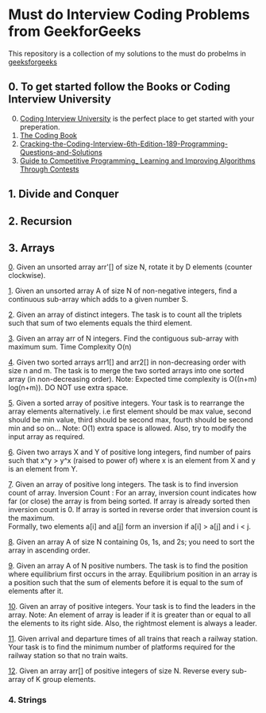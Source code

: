 # Must do Interview Coding Problems from GeekforGeeks

  This repository is a collection of my solutions to the must do probelms in [geeksforgeeks](https://www.geeksforgeeks.org/must-do-coding-questions-for-companies-like-amazon-microsoft-adobe/)

## 0. To get started follow the Books or Coding Interview University

  0. [Coding Interview University](https://github.com/jwasham/coding-interview-university) is the perfect place to get started with your preperation.
  1. [The Coding Book](https://github.com/Avinash987/Coding/blob/master/CodingBook.pdf)
  2. [Cracking-the-Coding-Interview-6th-Edition-189-Programming-Questions-and-Solutions](https://github.com/Avinash987/Coding/blob/master/Cracking-the-Coding-Interview-6th-Edition-189-Programming-Questions-and-Solutions.pdf)
  3. [Guide to Competitive Programming_ Learning and Improving Algorithms Through Contests](https://github.com/Avinash987/Coding/blob/master/Guide%20to%20Competitive%20Programming_%20Learning%20and%20Improving%20Algorithms%20Through%20Contests%20(%20PDFDrive.com%20).pdf)
    
  
## 1. Divide and Conquer

## 2. Recursion 

## 3. Arrays

   [0](https://github.com/Avinash987/Coding/blob/master/Arrays/0_Rotate_Array.cpp). Given an unsorted array arr'[] of size N, rotate it by D elements (counter clockwise).
  
   [1](https://github.com/Avinash987/Coding/blob/master/Arrays/1_Subarray_Sum.cpp).  Given an unsorted array A of size N of non-negative integers, find a continuous sub-array which adds to a given number S.
   
   [2](https://github.com/Avinash987/Coding/blob/master/Arrays/2_Counting_Triplets.cpp). Given an array of distinct integers. The task is to count all the triplets such that sum of two elements equals the third element.

  [3](https://github.com/Avinash987/Coding/blob/master/Arrays/3_Kadane_Algorithm.cpp). Given an array arr of N integers. Find the contiguous sub-array with       maximum sum. Time Complexity O(n)
  
  [4](https://github.com/Avinash987/Coding/blob/master/Arrays/4_Merge_Spaceless.cpp). Given two sorted arrays arr1[] and arr2[] in non-decreasing order with size   n and m.
  The task is to merge the two sorted arrays into one sorted array (in non-decreasing order).
  Note: Expected time complexity is O((n+m) log(n+m)). DO NOT use extra space.
  
  [5](https://github.com/Avinash987/Coding/blob/master/Arrays/5_Rearrange_Array_Alt.cpp). Given a sorted array of positive integers. Your task is to rearrange      the array elements alternatively.
    i.e first element should be max value, second should be min value, third should be second max, fourth should be second min and so on...
    Note: O(1) extra space is allowed. Also, try to modify the input array as required.
  
  [6](https://github.com/Avinash987/Coding/blob/master/Arrays/6_Num_Pairs.cpp). Given two arrays X and Y of positive long integers, find number of pairs such that x^y > y^x (raised to power of)
    where x is an element from X and y is an element from Y.
   
  [7](https://github.com/Avinash987/Coding/blob/master/Arrays/7_Inversion.cpp). Given an array of positive long integers. The task is to find inversion count of array.
    Inversion Count : For an array, inversion count indicates how far (or close) the array is from being sorted. If array is already sorted then inversion count is 0. If array is sorted in reverse order that inversion count is the maximum.   
    Formally, two elements a[i] and a[j] form an inversion if a[i] > a[j] and i < j.
    
  [8](https://github.com/Avinash987/Coding/blob/master/Arrays/8_Sort_0s_1s_2s.cpp). Given an array A of size N containing 0s, 1s, and 2s; you need to sort the array in ascending order.
   
  [9](https://github.com/Avinash987/Coding/blob/master/Arrays/9_Equillibrium_Point.cpp). Given an array A of N positive numbers. The task is to find the position where equilibrium first occurs in the array.
    Equilibrium position in an array is a position such that the sum of elements before it is equal to the sum of elements after it.
   
  [10](https://github.com/Avinash987/Coding/blob/master/Arrays/10_Leaders.cpp). Given an array of positive integers. Your task is to find the leaders in the array.
    Note: An element of array is leader if it is greater than or equal to all the elements to its right side. Also, the rightmost element is always a leader.
    
  [11](https://github.com/Avinash987/Coding/blob/dab51bc33a6837db0a7052d5560b547d90cc6134/Arrays/11_Min_Platforms.cpp). Given arrival and departure times of all trains that reach a railway station. Your task is to find the minimum number of platforms required for the railway station so that no train waits.
  
  [12](https://github.com/Avinash987/Coding/blob/master/Arrays/12_Rev_Ar_Grps.py). Given an array arr[] of positive integers of size N. Reverse every sub-array of K group elements.

### 4. Strings
